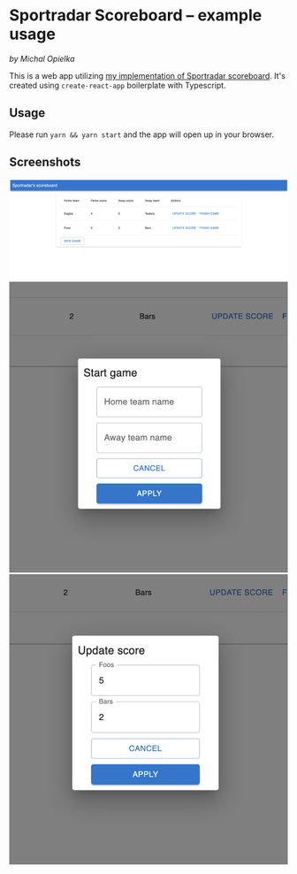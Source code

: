# Sportradar Scoreboard – example usage
_by Michal Opielka_

This is a web app utilizing [my implementation of Sportradar scoreboard](https://github.com/mopielka/sportradar-scoreboard).
It's created using `create-react-app` boilerplate with Typescript.

## Usage
Please run `yarn && yarn start` and the app will open up in your browser.

## Screenshots

![app.png](docs%2Fimages%2Fapp.png)
![start-game.png](docs%2Fimages%2Fstart-game.png)
![update-score.png](docs%2Fimages%2Fupdate-score.png)
